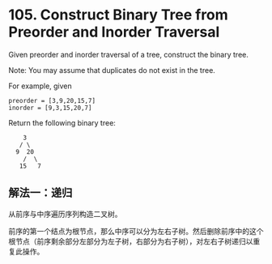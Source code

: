 # 105. Construct Binary Tree from Preorder and Inorder Traversal

Given preorder and inorder traversal of a tree, construct the binary tree.

Note:
You may assume that duplicates do not exist in the tree.

For example, given
```
preorder = [3,9,20,15,7]
inorder = [9,3,15,20,7]
```
Return the following binary tree:
```
    3
   / \
  9  20
    /  \
   15   7
```
## 解法一：递归

从前序与中序遍历序列构造二叉树。

前序的第一个结点为根节点，那么中序可以分为左右子树。然后删除前序中的这个根节点（前序剩余部分左部分为左子树，右部分为右子树），对左右子树递归以重复此操作。



